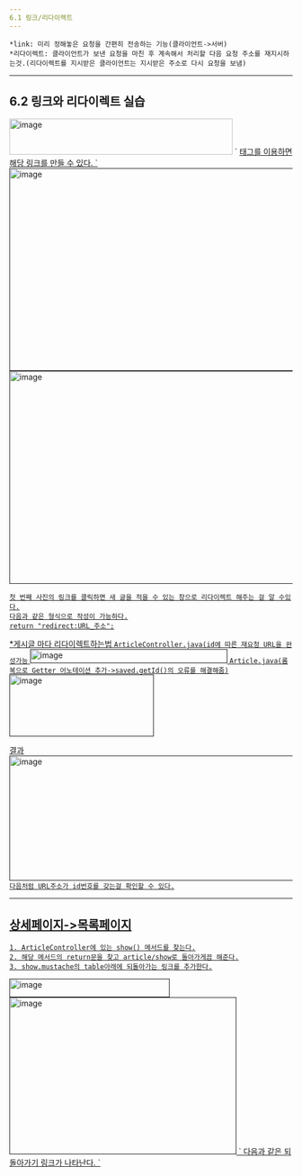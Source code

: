 ```yaml
---
6.1 링크/리다이렉트
---
```

```
*link: 미리 정해놓은 요청을 간편히 전송하는 기능(클라이언트->서버)
*리다이렉트: 클라이언트가 보낸 요청을 마친 후 계속해서 처리할 다음 요청 주소를 재지시하는것.(리다이렉트를 지시받은 클라이언트는 지시받은 주소로 다시 요청을 보냄)
```

---
6.2 링크와 리다이렉트 실습
---
<img width="397" height="64" alt="image" src="https://github.com/user-attachments/assets/f95498f2-7244-4673-9512-4915f5dff336" />
`
<a href> 태그를 이용하면 해당 링크를 만들 수 있다.
`
<img width="698" height="360" alt="image" src="https://github.com/user-attachments/assets/ac7ba4bf-cfa3-4ed8-bc6e-5279494ec597" />

<img width="829" height="378" alt="image" src="https://github.com/user-attachments/assets/90d0f0ff-c94f-41d9-b994-a0811ed1d65c" />

```
첫 번째 사진의 링크를 클릭하면 새 글을 적을 수 있는 창으로 리다이렉트 해주는 걸 알 수있다.
다음과 같은 형식으로 작성이 가능하다.
return "redirect:URL_주소";
```
*게시글 마다 리다이렉트하는법
`
ArticleController.java(id에 따른 재요청 URL을 완성가능
`
<img width="351" height="25" alt="image" src="https://github.com/user-attachments/assets/ab89f2b7-b0e7-4c78-8189-153a8c974b3f" />
`
Article.java(롬복으로 Getter 어노테이션 추가->saved.getId()의 오류를 해결해줌)
`
<img width="257" height="110" alt="image" src="https://github.com/user-attachments/assets/f8a5f8a1-3b91-4534-887c-82150c597de8" />

결과
<img width="603" height="222" alt="image" src="https://github.com/user-attachments/assets/cccf0b48-2fd4-42c3-8a20-39e4874434e6" />
`
다음처럼 URL주소가 id번호를 갖는걸 확인할 수 있다.
`

---
상세페이지->목록페이지
---
```
1. ArticleController에 있는 show() 메서드를 찾는다.
2. 해당 메서드의 return문을 찾고 article/show로 돌아가게끔 해준다.
3. show.mustache의 table아래에 되돌아가는 링크를 추가한다.
```
<img width="285" height="33" alt="image" src="https://github.com/user-attachments/assets/47a0e0fc-bda4-4f2e-aac8-66e489963643" />

<img width="404" height="279" alt="image" src="https://github.com/user-attachments/assets/04a320c3-7eae-4f26-9431-fcadb7e9719d" />
`
다음과 같은 되돌아가기 링크가 나타난다.
`






